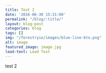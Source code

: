 ```yaml
---
title: Test 2
date: '2016-06-30 15:31:00'
permalink: "/blog/:title/"
layout: blog-post
categories: blog
tags: []
img: "/forestryio/images/blue-line-btn.png"
alt: image
featured_image: image.jpg
lead-text: Lead Text
---
```

test 2